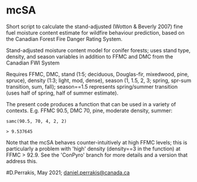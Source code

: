 # mcSA
Short script to calculate the stand-adjusted (Wotton &amp; Beverly 2007) fine fuel moisture content estimate for wildfire behaviour prediction, based on the Canadian Forest Fire Danger Rating System. 

Stand-adjusted moisture content model for conifer forests; uses stand type, density, and season variables in addition to FFMC and DMC from the Canadian FWI System

Requires FFMC, DMC, 
stand (1:5; deciduous, Douglas-fir, mixedwood, pine, spruce), 
density (1:3; light, mod, dense), 
season (1, 1.5, 2, 3; spring, spr-sum transition, sum, fall); 
season==1.5 represents spring/summer transition (uses half of spring, half of summer estimate).

The present code produces a function that can be used in a variety of contexts. 
E.g. FFMC 90.5, DMC 70, pine, moderate density, summer:

```{r}
samc(90.5, 70, 4, 2, 2)

> 9.537645
```

Note that the mcSA behaves counter-intuitively at high FFMC levels; this is particularly a problem with 'high' density (density==3 in the function) at 
FFMC > 92.9. See the 'ConPyro' branch for more details and a version that address this. 

#D.Perrakis, May 2021; daniel.perrakis@canada.ca


